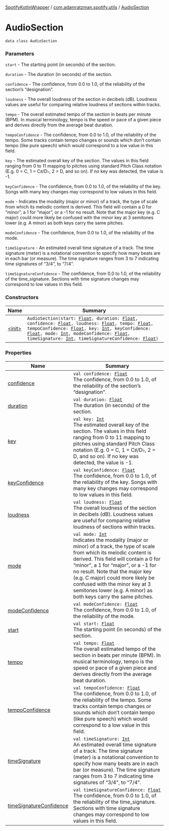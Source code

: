 [SpotifyKotlinWrapper](../../index.md) / [com.adamratzman.spotify.utils](../index.md) / [AudioSection](./index.md)

# AudioSection

`data class AudioSection`

### Parameters

`start` - The starting point (in seconds) of the section.

`duration` - The duration (in seconds) of the section.

`confidence` - The confidence, from 0.0 to 1.0, of the reliability of the section’s “designation”.

`loudness` - The overall loudness of the section in decibels (dB). Loudness values are useful
for comparing relative loudness of sections within tracks.

`tempo` - The overall estimated tempo of the section in beats per minute (BPM). In musical terminology, tempo
is the speed or pace of a given piece and derives directly from the average beat duration.

`tempoConfidence` - The confidence, from 0.0 to 1.0, of the reliability of the tempo. Some tracks contain tempo
changes or sounds which don’t contain tempo (like pure speech) which would correspond to a low value in this field.

`key` - The estimated overall key of the section. The values in this field ranging from 0 to 11 mapping to
pitches using standard Pitch Class notation (E.g. 0 = C, 1 = C♯/D♭, 2 = D, and so on). If no key was detected,
the value is -1.

`keyConfidence` - The confidence, from 0.0 to 1.0, of the reliability of the key.
Songs with many key changes may correspond to low values in this field.

`mode` - Indicates the modality (major or minor) of a track, the type of scale from which its melodic content is
derived. This field will contain a 0 for “minor”, a 1 for “major”, or a -1 for no result. Note that the major key
(e.g. C major) could more likely be confused with the minor key at 3 semitones lower (e.g. A minor) as both
keys carry the same pitches.

`modeConfidence` - The confidence, from 0.0 to 1.0, of the reliability of the mode.

`timeSignature` - An estimated overall time signature of a track. The time signature (meter) is a notational
convention to specify how many beats are in each bar (or measure). The time signature ranges from 3 to 7
indicating time signatures of “3/4”, to “7/4”.

`timeSignatureConfidence` - The confidence, from 0.0 to 1.0, of the reliability of the time_signature.
Sections with time signature changes may correspond to low values in this field.

### Constructors

| Name | Summary |
|---|---|
| [&lt;init&gt;](-init-.md) | `AudioSection(start: `[`Float`](https://kotlinlang.org/api/latest/jvm/stdlib/kotlin/-float/index.html)`, duration: `[`Float`](https://kotlinlang.org/api/latest/jvm/stdlib/kotlin/-float/index.html)`, confidence: `[`Float`](https://kotlinlang.org/api/latest/jvm/stdlib/kotlin/-float/index.html)`, loudness: `[`Float`](https://kotlinlang.org/api/latest/jvm/stdlib/kotlin/-float/index.html)`, tempo: `[`Float`](https://kotlinlang.org/api/latest/jvm/stdlib/kotlin/-float/index.html)`, tempoConfidence: `[`Float`](https://kotlinlang.org/api/latest/jvm/stdlib/kotlin/-float/index.html)`, key: `[`Int`](https://kotlinlang.org/api/latest/jvm/stdlib/kotlin/-int/index.html)`, keyConfidence: `[`Float`](https://kotlinlang.org/api/latest/jvm/stdlib/kotlin/-float/index.html)`, mode: `[`Int`](https://kotlinlang.org/api/latest/jvm/stdlib/kotlin/-int/index.html)`, modeConfidence: `[`Float`](https://kotlinlang.org/api/latest/jvm/stdlib/kotlin/-float/index.html)`, timeSignature: `[`Int`](https://kotlinlang.org/api/latest/jvm/stdlib/kotlin/-int/index.html)`, timeSignatureConfidence: `[`Float`](https://kotlinlang.org/api/latest/jvm/stdlib/kotlin/-float/index.html)`)` |

### Properties

| Name | Summary |
|---|---|
| [confidence](confidence.md) | `val confidence: `[`Float`](https://kotlinlang.org/api/latest/jvm/stdlib/kotlin/-float/index.html)<br>The confidence, from 0.0 to 1.0, of the reliability of the section’s “designation”. |
| [duration](duration.md) | `val duration: `[`Float`](https://kotlinlang.org/api/latest/jvm/stdlib/kotlin/-float/index.html)<br>The duration (in seconds) of the section. |
| [key](key.md) | `val key: `[`Int`](https://kotlinlang.org/api/latest/jvm/stdlib/kotlin/-int/index.html)<br>The estimated overall key of the section. The values in this field ranging from 0 to 11 mapping to pitches using standard Pitch Class notation (E.g. 0 = C, 1 = C♯/D♭, 2 = D, and so on). If no key was detected, the value is -1. |
| [keyConfidence](key-confidence.md) | `val keyConfidence: `[`Float`](https://kotlinlang.org/api/latest/jvm/stdlib/kotlin/-float/index.html)<br>The confidence, from 0.0 to 1.0, of the reliability of the key. Songs with many key changes may correspond to low values in this field. |
| [loudness](loudness.md) | `val loudness: `[`Float`](https://kotlinlang.org/api/latest/jvm/stdlib/kotlin/-float/index.html)<br>The overall loudness of the section in decibels (dB). Loudness values are useful for comparing relative loudness of sections within tracks. |
| [mode](mode.md) | `val mode: `[`Int`](https://kotlinlang.org/api/latest/jvm/stdlib/kotlin/-int/index.html)<br>Indicates the modality (major or minor) of a track, the type of scale from which its melodic content is derived. This field will contain a 0 for “minor”, a 1 for “major”, or a -1 for no result. Note that the major key (e.g. C major) could more likely be confused with the minor key at 3 semitones lower (e.g. A minor) as both keys carry the same pitches. |
| [modeConfidence](mode-confidence.md) | `val modeConfidence: `[`Float`](https://kotlinlang.org/api/latest/jvm/stdlib/kotlin/-float/index.html)<br>The confidence, from 0.0 to 1.0, of the reliability of the mode. |
| [start](start.md) | `val start: `[`Float`](https://kotlinlang.org/api/latest/jvm/stdlib/kotlin/-float/index.html)<br>The starting point (in seconds) of the section. |
| [tempo](tempo.md) | `val tempo: `[`Float`](https://kotlinlang.org/api/latest/jvm/stdlib/kotlin/-float/index.html)<br>The overall estimated tempo of the section in beats per minute (BPM). In musical terminology, tempo is the speed or pace of a given piece and derives directly from the average beat duration. |
| [tempoConfidence](tempo-confidence.md) | `val tempoConfidence: `[`Float`](https://kotlinlang.org/api/latest/jvm/stdlib/kotlin/-float/index.html)<br>The confidence, from 0.0 to 1.0, of the reliability of the tempo. Some tracks contain tempo changes or sounds which don’t contain tempo (like pure speech) which would correspond to a low value in this field. |
| [timeSignature](time-signature.md) | `val timeSignature: `[`Int`](https://kotlinlang.org/api/latest/jvm/stdlib/kotlin/-int/index.html)<br>An estimated overall time signature of a track. The time signature (meter) is a notational convention to specify how many beats are in each bar (or measure). The time signature ranges from 3 to 7 indicating time signatures of “3/4”, to “7/4”. |
| [timeSignatureConfidence](time-signature-confidence.md) | `val timeSignatureConfidence: `[`Float`](https://kotlinlang.org/api/latest/jvm/stdlib/kotlin/-float/index.html)<br>The confidence, from 0.0 to 1.0, of the reliability of the time_signature. Sections with time signature changes may correspond to low values in this field. |
